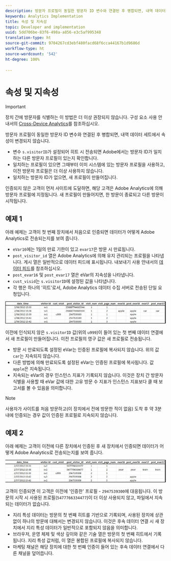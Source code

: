 ```yaml
---
description: 방문자 프로필이 동일한 방문자 ID 변수와 연결된 후 병합되면, 내역 데이터 세트에서 속성이 변경되지 않습니다.
keywords: Analytics Implementation
title: 속성 및 지속성
topic: Developer and implementation
uuid: 5dd706be-83f6-498a-a856-e3c5af995348
translation-type: ht
source-git-commit: 9704267cd3ebf480facd68f6cca44167b1d9686d
workflow-type: ht
source-wordcount: '542'
ht-degree: 100%

---
```



# 속성 및 지속성

>[!IMPORTANT]
>
>장치 간에 방문자를 식별하는 이 방법은 더 이상 권장되지 않습니다. 구성 요소 사용 안내서의 [Cross-Device Analytics](/help/components/cda/overview.md)를 참조하십시오.

방문자 프로필이 동일한 방문자 ID 변수와 연결된 후 병합되면, 내역 데이터 세트에서 속성이 변경되지 않습니다.

* 변수 `s.visitorID`가 설정되어 히트 시 전송되면 Adobe에서는 방문자 ID가 일치하는 다른 방문자 프로필이 있는지 확인합니다.
* 일치하는 프로필이 있으면 그때부터 이미 시스템에 있는 방문자 프로필을 사용하고, 이전 방문자 프로필은 더 이상 사용하지 않습니다.
* 일치하는 방문자 ID가 없으면, 새 프로필이 만들어집니다.

인증되지 않은 고객이 먼저 사이트에 도달하면, 해당 고객은 Adobe Analytics에 의해 방문자 프로필에 지정됩니다. 새 프로필이 만들어지면, 한 방문이 종료되고 다른 방문이 시작됩니다.

## 예제 1

아래 예제는 고객이 첫 번째 장치에서 처음으로 인증되면 데이터가 어떻게 Adobe Analytics로 전송되는지를 보여 줍니다.

* `eVar16`에는 1일의 만료 기한이 있고 `evar17`은 방문 시 만료됩니다.
* `post_visitor_id` 열은 Adobe Analytics에 의해 유지 관리되는 프로필을 나타냅니다. 게시 열은 일반적으로 데이터 피드에 표시됩니다. 내보내기 사용 안내서의 [데이터 피드](/help/export/analytics-data-feed/data-feed-overview.md)를 참조하십시오.
* `post_evar16` 및 `post_evar17` 열은 eVar의 지속성을 나타냅니다.
* `cust_visid`는 `s.visitorID`에 설정된 값을 나타냅니다.
* 각 행은 하나의 &#39;히트&#39;로서, Adobe Analytics 데이터 수집 서버로 전송된 단일 요청입니다.

![교차 장치 예 1](assets/xdevice_first.jpg)

이전에 인식되지 않은 `s.visitorID` 값(위의 `u999`)이 들어 있는 첫 번째 데이터 연결에서 새 프로필이 만들어집니다. 이전 프로필의 영구 값은 새 프로필로 전송됩니다.

* 방문 시 만료되도록 설정된 eVar는 인증된 프로필에 복사되지 않습니다. 위의 값 `car`는 지속되지 않습니다.
* 다른 방법에 의해 만료되도록 설정된 eVar는 인증된 프로필에 복사됩니다. 값 `apple`은 지속됩니다.
* 지속되는 eVar의 경우 인스턴스 지표가 기록되지 않습니다. 이것은 장치 간 방문자 식별을 사용할 때 eVar 값에 대한 고유 방문 수 지표가 인스턴스 지표보다 클 때 보고서를 볼 수 있음을 의미합니다.

>[!NOTE]
>
>사용자가 사이트를 처음 방문하고(이 장치에서 전에 방문한 적이 없음) 도착 후 약 3분 내에 인증되는 경우 값이 인증된 프로필로 지속되지 않습니다.

## 예제 2

아래 예제는 고객이 이전에 다른 장치에서 인증된 후 새 장치에서 인증되면 데이터가 어떻게 Adobe Analytics로 전송되는지를 보여 줍니다.

![교차 장치 예 2](assets/xdevice-subsequent.jpg)

고객이 인증되면 이 고객은 이전에 &#39;인증한&#39; 프로필 - `2947539300`에 대응됩니다. 이 방문의 시작 시 사용된 프로필(`5477766334477`)이 더 이상 사용되지 않고, 파일에서 지속되는 데이터가 없습니다.

* 지리 특성 데이터는 방문의 첫 번째 히트를 기반으로 기록되며, 사용된 장치에 상관없이 하나의 방문에 대해서는 변경되지 않습니다. 이것은 후속 데이터 연결 시 새 장치에서 지리 특성 데이터가 일반적으로 포함되지 않음을 의미합니다.
* 브라우저, 운영 체제 및 색상 깊이와 같은 기술 열은 방문의 첫 번째 히트에서 기록됩니다. 지리 특성 값처럼, 이 열은 봉합된 프로필에 복사되지 않습니다.
* 마케팅 채널은 해당 장치에 대한 첫 번째 인증이 들어 있는 후속 데이터 연결에서 다른 채널을 덮어씁니다.
